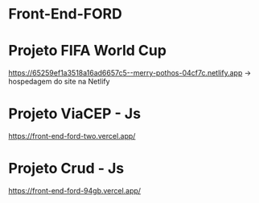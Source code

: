 # Front-End-FORD

# Projeto FIFA World Cup

https://65259ef1a3518a16ad6657c5--merry-pothos-04cf7c.netlify.app -> hospedagem do site na Netlify

# Projeto ViaCEP - Js

https://front-end-ford-two.vercel.app/

# Projeto Crud - Js

https://front-end-ford-94gb.vercel.app/
